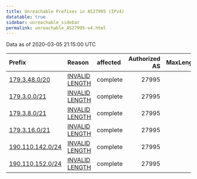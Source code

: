 ```yaml
---
title: Unreachable Prefixes in AS27995 (IPv4)
datatable: true
sidebar: unreachable_sidebar
permalink: unreachable_AS27995-v4.html
---
```


Data as of 2020-03-05 21:15:00 UTC


<div class="datatable-begin"></div>

| Prefix                                                     | Reason                                                                                                     | affected   |   Authorized AS |   MaxLength | Anchor                                         |   unreachable /24s |
|:-----------------------------------------------------------|:-----------------------------------------------------------------------------------------------------------|:-----------|----------------:|------------:|:-----------------------------------------------|-------------------:|
| [179.3.48.0/20](https://stat.ripe.net/179.3.48.0/20)       | [INVALID LENGTH](https://rpki-validator.ripe.net/announcement-preview?asn=AS27995&prefix=179.3.48.0/20)    | complete   |           27995 |          15 | [LACNIC](unreachable_LACNIC_RPKI_Root-v4.html) |                 16 |
| [179.3.0.0/21](https://stat.ripe.net/179.3.0.0/21)         | [INVALID LENGTH](https://rpki-validator.ripe.net/announcement-preview?asn=AS27995&prefix=179.3.0.0/21)     | complete   |           27995 |          15 | [LACNIC](unreachable_LACNIC_RPKI_Root-v4.html) |                  8 |
| [179.3.8.0/21](https://stat.ripe.net/179.3.8.0/21)         | [INVALID LENGTH](https://rpki-validator.ripe.net/announcement-preview?asn=AS27995&prefix=179.3.8.0/21)     | complete   |           27995 |          15 | [LACNIC](unreachable_LACNIC_RPKI_Root-v4.html) |                  8 |
| [179.3.16.0/21](https://stat.ripe.net/179.3.16.0/21)       | [INVALID LENGTH](https://rpki-validator.ripe.net/announcement-preview?asn=AS27995&prefix=179.3.16.0/21)    | complete   |           27995 |          15 | [LACNIC](unreachable_LACNIC_RPKI_Root-v4.html) |                  8 |
| [190.110.142.0/24](https://stat.ripe.net/190.110.142.0/24) | [INVALID LENGTH](https://rpki-validator.ripe.net/announcement-preview?asn=AS27995&prefix=190.110.142.0/24) | complete   |           27995 |          19 | [LACNIC](unreachable_LACNIC_RPKI_Root-v4.html) |                  1 |
| [190.110.152.0/24](https://stat.ripe.net/190.110.152.0/24) | [INVALID LENGTH](https://rpki-validator.ripe.net/announcement-preview?asn=AS27995&prefix=190.110.152.0/24) | complete   |           27995 |          19 | [LACNIC](unreachable_LACNIC_RPKI_Root-v4.html) |                  1 |

<div class="datatable-end"></div>